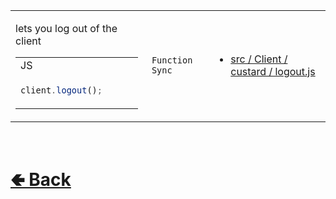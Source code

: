 <table>
<tr><td>

lets you log out of the client<br>

<table>
<tr><td> JS </td></tr>

<tr><td>

```js
client.logout();      
```

</td></tr>

</table>

</td><td> 

`Function` `Sync`

</td><td>

- [src / Client / custard / logout.js](https://github.com/shysolocup/noscord.js/blob/main/src/Client/custard/logout.js)

</td></tr>

</table>


<br> <h1> [🢀 Back](https://github.com/shysolocup/noscord.js/wiki/Client-Elements) </h1>